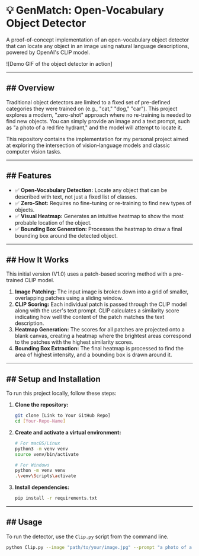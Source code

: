# 💡 GenMatch: Open-Vocabulary Object Detector

A proof-of-concept implementation of an open-vocabulary object detector that can locate any object in an image using natural language descriptions, powered by OpenAI's CLIP model.

![Demo GIF of the object detector in action]

---

## ## Overview

Traditional object detectors are limited to a fixed set of pre-defined categories they were trained on (e.g., "cat," "dog," "car"). This project explores a modern, "zero-shot" approach where no re-training is needed to find new objects. You can simply provide an image and a text prompt, such as "a photo of a red fire hydrant," and the model will attempt to locate it.

This repository contains the implementation for my personal project aimed at exploring the intersection of vision-language models and classic computer vision tasks.

---

## ## Features

* ✅ **Open-Vocabulary Detection:** Locate any object that can be described with text, not just a fixed list of classes.
* ✅ **Zero-Shot:** Requires no fine-tuning or re-training to find new types of objects.
* ✅ **Visual Heatmap:** Generates an intuitive heatmap to show the most probable location of the object.
* ✅ **Bounding Box Generation:** Processes the heatmap to draw a final bounding box around the detected object.

---

## ## How It Works

This initial version (V1.0) uses a patch-based scoring method with a pre-trained CLIP model.

1.  **Image Patching:** The input image is broken down into a grid of smaller, overlapping patches using a sliding window.
2.  **CLIP Scoring:** Each individual patch is passed through the CLIP model along with the user's text prompt. CLIP calculates a similarity score indicating how well the content of the patch matches the text description.
3.  **Heatmap Generation:** The scores for all patches are projected onto a blank canvas, creating a heatmap where the brightest areas correspond to the patches with the highest similarity scores.
4.  **Bounding Box Extraction:** The final heatmap is processed to find the area of highest intensity, and a bounding box is drawn around it.



---

## ## Setup and Installation

To run this project locally, follow these steps:

1.  **Clone the repository:**
    ```bash
    git clone [Link to Your GitHub Repo]
    cd [Your-Repo-Name]
    ```

2.  **Create and activate a virtual environment:**
    ```bash
    # For macOS/Linux
    python3 -m venv venv
    source venv/bin/activate

    # For Windows
    python -m venv venv
    .\venv\Scripts\activate
    ```

3.  **Install dependencies:**
    ```bash
    pip install -r requirements.txt
    ```

---

## ## Usage

To run the detector, use the `Clip.py` script from the command line.

```bash
python Clip.py --image "path/to/your/image.jpg" --prompt "a photo of a dog"
